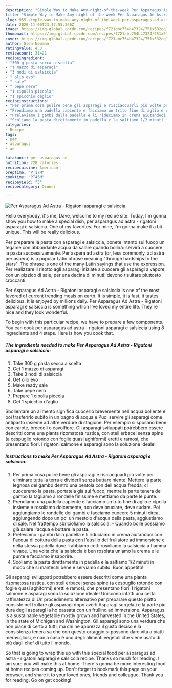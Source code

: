 ```yaml
---
description: "Simple Way to Make Any-night-of-the-week Per Asparagus Ad Astra - Rigatoni asparagi e salsiccia"
title: "Simple Way to Make Any-night-of-the-week Per Asparagus Ad Astra - Rigatoni asparagi e salsiccia"
slug: 955-simple-way-to-make-any-night-of-the-week-per-asparagus-ad-astra-rigatoni-asparagi-e-salsiccia
date: 2020-11-06T23:17:55.366Z
image: https://img-global.cpcdn.com/recipes/f721abc754b47324/751x532cq70/per-asparagus-ad-astra-rigatoni-asparagi-e-salsiccia-recipe-main-photo.jpg
thumbnail: https://img-global.cpcdn.com/recipes/f721abc754b47324/751x532cq70/per-asparagus-ad-astra-rigatoni-asparagi-e-salsiccia-recipe-main-photo.jpg
cover: https://img-global.cpcdn.com/recipes/f721abc754b47324/751x532cq70/per-asparagus-ad-astra-rigatoni-asparagi-e-salsiccia-recipe-main-photo.jpg
author: Glen Newman
ratingvalue: 4.3
reviewcount: 31421
recipeingredient:
- "300 g pasta secca a scelta"
- "1 mazzo di asparagi"
- "3 nodi di salsiccia"
- " olio evo"
- " sale"
- " pepe nero"
- "1 cipolla piccola"
- "1 spicchio daglio"
recipeinstructions:
- "Per prima cosa pulire bene gli asparagi e risciacquarli più volte per eliminare tutta la terra e dividerli senza buttare niente. Mettere la parte legnosa del gambo dentro una pentola con dell&#39;acqua fredda, ci cuoceremo la pasta, portatela già sul fuoco, mentre la parte tenera del gambo la tagliamo a rondelle finissime e mettiamo da parte le punte."
- "Prendiamo una padella capiente e facciamo un trito fine di aglio e cipolla insieme e rosoliamo dolcemente, non deve bruciare, deve sudare. Poi aggiungiamo le rondelle dei gambi e facciamo cuocere 5 minuti circa, aggiungendo dopo un po&#39; un mestolo d&#39;acqua della pasta, aggiustiamo di sale. Nel frattempo sbricioliamo la salsiccia. Quando bolle possiamo già salare l&#39;acqua e buttare la pasta."
- "Preleviamo i gambi dalla padella e li riduciamo in crema aiutandoci con l&#39;acqua di cottura della pasta con l&#39;ausilio del frullatore ad immersione e nella stessa padella dove li abbiamo cotti rosoliamo la salsiccia a fiamma vivace. Una volta che la salsiccia è ben rosolata uniamo la crema e le punte e facciamo insaporire."
- "Scoliamo la pasta direttamente in padella e la saltiamo 1/2 minuti in modo che si mantechi bene e serviamo subito. Buon appetito!"
categories:
- Recipe
tags:
- per
- asparagus
- ad

katakunci: per asparagus ad 
nutrition: 228 calories
recipecuisine: American
preptime: "PT17M"
cooktime: "PT45M"
recipeyield: "3"
recipecategory: Dinner

---
```



![Per Asparagus Ad Astra - Rigatoni asparagi e salsiccia](https://img-global.cpcdn.com/recipes/f721abc754b47324/751x532cq70/per-asparagus-ad-astra-rigatoni-asparagi-e-salsiccia-recipe-main-photo.jpg)

Hello everybody, it's me, Dave, welcome to my recipe site. Today, I'm gonna show you how to make a special dish, per asparagus ad astra - rigatoni asparagi e salsiccia. One of my favorites. For mine, I'm gonna make it a bit unique. This will be really delicious.

Per preparare la pasta con asparagi e salsiccia, ponete intanto sul fuoco un tegame con abbondante acqua da salare quando bollirà: servirà a cuocere la pasta successivamente. Per aspera ad astra (or, less commonly, ad astra per aspera) is a popular Latin phrase meaning &#34;through hardships to the stars&#34;. The phrase is one of the many Latin sayings that use the expression. Per realizzare il risotto agli asparagi iniziate a cuocere gli asparagi a vapore, con un pizzico di sale, per una decina di minuti: devono risultare piuttosto croccanti.

Per Asparagus Ad Astra - Rigatoni asparagi e salsiccia is one of the most favored of current trending meals on earth. It is simple, it is fast, it tastes delicious. It is enjoyed by millions daily. Per Asparagus Ad Astra - Rigatoni asparagi e salsiccia is something which I've loved my entire life. They're nice and they look wonderful.


To begin with this particular recipe, we have to prepare a few components. You can cook per asparagus ad astra - rigatoni asparagi e salsiccia using 8 ingredients and 4 steps. Here is how you cook that.

<!--inarticleads1-->

##### The ingredients needed to make Per Asparagus Ad Astra - Rigatoni asparagi e salsiccia:

1. Take 300 g pasta secca a scelta
1. Get 1 mazzo di asparagi
1. Take 3 nodi di salsiccia
1. Get  olio evo
1. Make ready  sale
1. Take  pepe nero
1. Prepare 1 cipolla piccola
1. Get 1 spicchio d&#39;aglio


Sbollentare un alimento significa cuocerlo brevemente nell&#39;acqua bollente e poi trasferirlo subito in un bagno di acqua e Puoi servire gli asparagi come antipasto insieme ad altre verdure di stagione. Per esempio si sposano bene con carote, broccoli o cavolfiore. Gli asparagi sviluppati potrebbero essere descritti come una pianta rizomatosa rustica, con steli erbacei senza spine (a cespuglio rotondo con foglie quasi aghiformi) eretti e ramosi, che presentano fiori. I rigatoni salmone e asparagi sono la soluzione ideale! 

<!--inarticleads2-->

##### Instructions to make Per Asparagus Ad Astra - Rigatoni asparagi e salsiccia:

1. Per prima cosa pulire bene gli asparagi e risciacquarli più volte per eliminare tutta la terra e dividerli senza buttare niente. Mettere la parte legnosa del gambo dentro una pentola con dell&#39;acqua fredda, ci cuoceremo la pasta, portatela già sul fuoco, mentre la parte tenera del gambo la tagliamo a rondelle finissime e mettiamo da parte le punte.
1. Prendiamo una padella capiente e facciamo un trito fine di aglio e cipolla insieme e rosoliamo dolcemente, non deve bruciare, deve sudare. Poi aggiungiamo le rondelle dei gambi e facciamo cuocere 5 minuti circa, aggiungendo dopo un po&#39; un mestolo d&#39;acqua della pasta, aggiustiamo di sale. Nel frattempo sbricioliamo la salsiccia. - Quando bolle possiamo già salare l&#39;acqua e buttare la pasta.
1. Preleviamo i gambi dalla padella e li riduciamo in crema aiutandoci con l&#39;acqua di cottura della pasta con l&#39;ausilio del frullatore ad immersione e nella stessa padella dove li abbiamo cotti rosoliamo la salsiccia a fiamma vivace. Una volta che la salsiccia è ben rosolata uniamo la crema e le punte e facciamo insaporire.
1. Scoliamo la pasta direttamente in padella e la saltiamo 1/2 minuti in modo che si mantechi bene e serviamo subito. Buon appetito!


Gli asparagi sviluppati potrebbero essere descritti come una pianta rizomatosa rustica, con steli erbacei senza spine (a cespuglio rotondo con foglie quasi aghiformi) eretti e ramosi, che presentano fiori. I rigatoni salmone e asparagi sono la soluzione ideale! Uniscono infatti una certa raffinatezza di Un procedimento alternativo per preparare questo piatto consiste nel frullare gli asparagi dopo averli Asparagi surgelati e la parte più dura degli asparagi la ho passata con un frullino ad immersione. Asparagus is a sustainable vegetable mostly grown and harvested in the United States, in the state of Michigan and Washington. Gli asparagi sono una verdura che non piace di certo a tutti, ma chi ne apprezza il gusto deciso e la consistenza tenera sa che con questo ortaggio si possono dare vita a piatti meravigliosi, e non a caso è uno degli alimenti vegetali che viene usato di più dagli chef di tutto il mondo. 

So that is going to wrap this up with this special food per asparagus ad astra - rigatoni asparagi e salsiccia recipe. Thanks so much for reading. I am sure you will make this at home. There's gonna be more interesting food at home recipes coming up. Don't forget to bookmark this page on your browser, and share it to your loved ones, friends and colleague. Thank you for reading. Go on get cooking!
